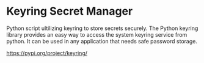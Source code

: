 # Keyring Secret Manager

Python script ultilizing keyring to store secrets securely. The Python keyring library provides an easy way to access the system keyring service from python. It can be used in any application that needs safe password storage. 

https://pypi.org/project/keyring/
